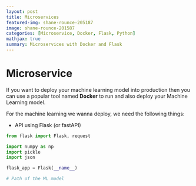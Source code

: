 ```yaml
---
layout: post
title: Microservices
featured-img: shane-rounce-205187
image: shane-rounce-201587
categories: [Microservice, Docker, Flask, Python]
mathjax: true
summary: Microservices with Docker and Flask
---
```


# Microservice

If you want to deploy your machine learning model into production then you can use a popular tool named **Docker** 
to run and also deploy your Machine Learning model.


For the machine learning we wanna deploy, we need the following things:

- API using Flask (or fastAPI)


```python
from flask import Flask, request

import numpy as np
import pickle
import json

flask_app = Flask(__name__)

# Path of the ML model

```
